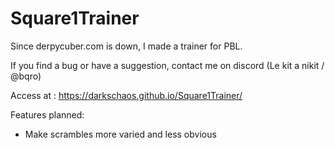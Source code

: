 # Square1Trainer
Since derpycuber.com is down, I made a trainer for PBL.

If you find a bug or have a suggestion, contact me on discord (Le kit a nikit / @bqro)

Access at : https://darkschaos.github.io/Square1Trainer/

Features planned:
- Make scrambles more varied and less obvious